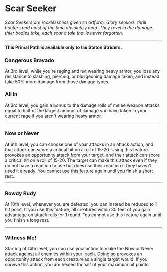 Scar Seeker
===========

_Scar Seekers are recklessness given an artform. Glory seekers, thrill hunters and most of the time absolutely mad. They revel in the damage thier bodies take, each scar a tale that is never forgotten._

* * *

**This Primal Path is available only to the Steton Striders.**

### Dangerous Bravado

At 3rd level, while you're raging and not wearing heavy armor, you lose any resistance to slashing, piercing, or bludgeoning damage taken, and instead take 50% more damage from those damage types. 

### All In

At 3rd level, you gain a bonus to the damage rolls of melee weapon attacks equal to half of the largest amount of damage you have taken in your current rage if you aren't wearing heavy armor.

* * *

### Now or Never

At 6th level, you can choose one of your attacks in an attack action, and that attack can score a critical hit on a roll of 15-20. Using this feature provokes an opportunity attack from your target, and their attack can score a critical hit on a roll of 15-20. The target can make this attack even if they do not have a reaction to use but does use their reaction if they haven't used it already. You cannot use this feature again until you finish a short rest.

* * *

### Rowdy Rudy

At 10th level, whenever you are defeated, you can instead be reduced to 1 hit point. If you use this feature, all creatures within 30 feet of you gain advantage on attack rolls for 1 round. You cannot use this feature again until you finish a long rest.

* * *

### Witness Me!

Starting at 14th level, you can use your action to make the Now or Never attack against all enemies within your reach. Doing so provokes an opportunity attack from each creature as a single target would. If you survive this action, you are healed for half of your maximum hit points.
